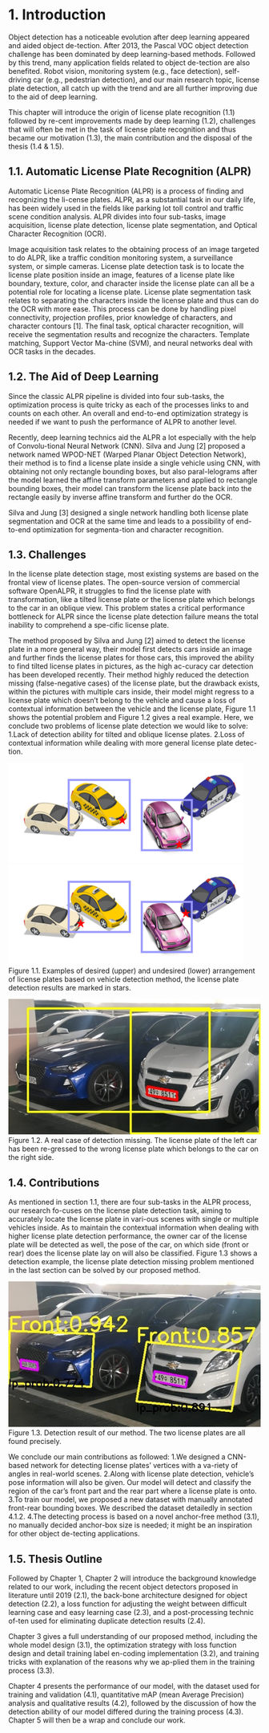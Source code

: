 # 1. Introduction
Object detection has a noticeable evolution after deep learning appeared and aided object de-tection. After 2013, the Pascal VOC object detection  challenge has been dominated by deep learning-based methods. Followed by this trend, many application fields related to object de-tection are also benefited. Robot vision, monitoring system (e.g., face detection), self-driving car (e.g., pedestrian detection), and our main research topic, license plate detection, all catch up with the trend and are all further improving due to the aid of deep learning.

This chapter will introduce the origin of license plate recognition (1.1) followed by re-cent improvements made by deep learning (1.2), challenges that will often be met in the task of license plate recognition and thus became our motivation (1.3), the main contribution and the disposal of the thesis (1.4 & 1.5).  

## 1.1.	Automatic License Plate Recognition (ALPR)
Automatic License Plate Recognition (ALPR) is a process of finding and recognizing the li-cense plates. ALPR, as a substantial task in our daily life, has been widely used in the fields like parking lot toll control and traffic scene condition analysis. ALPR divides into four sub-tasks, image acquisition, license plate detection, license plate segmentation, and Optical Character Recognition (OCR). 

Image acquisition task relates to the obtaining process of an image targeted to do ALPR, like a traffic condition monitoring system, a surveillance system, or simple cameras. License plate detection task is to locate the license plate position inside an image, features of a license plate like boundary, texture, color, and character inside the license plate can all be a potential role for locating a license plate. License plate segmentation task relates to separating the characters inside the license plate and thus can do the OCR with more ease. This process can be done by handling pixel connectivity, projection profiles, prior knowledge of characters, and character contours [1]. The final task, optical character recognition, will receive the segmentation results and recognize the characters. Template matching, Support Vector Ma-chine (SVM), and neural networks deal with OCR tasks in the decades.

## 1.2.	The Aid of Deep Learning
Since the classic ALPR pipeline is divided into four sub-tasks, the optimization process is quite tricky as each of the processes links to and counts on each other. An overall and end-to-end optimization strategy is needed if we want to push the performance of ALPR to another level. 

Recently, deep learning technics aid the ALPR a lot especially with the help of Convolu-tional Neural Network (CNN). Silva and Jung [2] proposed a network named WPOD-NET (Warped Planar Object Detection Network), their method is to find a license plate inside a single vehicle using CNN, with obtaining not only rectangle bounding boxes, but also paral-lelograms after the model learned the affine transform parameters and applied to rectangle bounding boxes, their model can transform the license plate back into the rectangle easily by inverse affine transform and further do the OCR. 

Silva and Jung [3] designed a single network handling both license plate segmentation and OCR at the same time and leads to a possibility of end-to-end optimization for segmenta-tion and character recognition.
 
## 1.3.	Challenges
In the license plate detection stage, most existing systems are based on the frontal view of license plates. The open-source version of commercial software OpenALPR, it struggles to find the license plate with transformation, like a tilted license plate or the license plate which belongs to the car in an oblique view. This problem states a critical performance bottleneck for ALPR since the license plate detection failure means the total inability to comprehend a spe-cific license plate. 

The method proposed by Silva and Jung [2] aimed to detect the license plate in a more general way, their model first detects cars inside an image and further finds the license plates for those cars, this improved the ability to find tilted license plates in pictures, as the high ac-curacy car detection has been developed recently. Their method highly reduced the detection missing (false-negative cases) of the license plate, but the drawback exists, within the pictures with multiple cars inside, their model might regress to a license plate which doesn’t belong to the vehicle and cause a loss of contextual information between the vehicle and the license plate, Figure 1.1 shows the potential problem and Figure 1.2 gives a real example.
Here, we conclude two problems of license plate detection we would like to solve:
1.Lack of detection ability for tilted and oblique license plates.
2.Loss of contextual information while dealing with more general license plate detec-tion.

![Figure1.1-1](chapters/pics/Figure1.1-1.png)
![Figure1.1-2](chapters/pics/Figure1.1-2.png)
Figure 1.1. Examples of desired (upper) and undesired (lower) arrangement of license plates based on vehicle detection method, the license plate detection results are marked in stars.

![Figure1.2](chapters/pics/Figure1.2.jpg)
Figure 1.2. A real case of detection missing. The license plate of the left car has been re-gressed to the wrong license plate which belongs to the car on the right side.
 
## 1.4.	Contributions
As mentioned in section 1.1, there are four sub-tasks in the ALPR process, our research fo-cuses on the license plate detection task, aiming to accurately locate the license plate in vari-ous scenes with single or multiple vehicles inside. As to maintain the contextual information when dealing with higher license plate detection performance, the owner car of the license plate will be detected as well, the pose of the car, on which side (front or rear) does the license plate lay on will also be classified. Figure 1.3 shows a detection example, the license plate detection missing problem mentioned in the last section can be solved by our proposed method.

![Figure1.3](chapters/pics/Figure1.3.jpg)
Figure 1.3. Detection result of our method. The two license plates are all found precisely.

We conclude our main contributions as followed:
1.We designed a CNN-based network for detecting license plates’ vertices with a va-riety of angles in real-world scenes.
2.Along with license plate detection, vehicle’s pose information will also be given. Our model will detect and classify the region of the car’s front part and the rear part where a license plate is onto.
3.To train our model, we proposed a new dataset with manually annotated front-rear bounding boxes. We described the dataset detailedly in section 4.1.2.
4.The detecting process is based on a novel anchor-free method (3.1), no manually decided anchor-box size is needed; it might be an inspiration for other object de-tecting applications. 

## 1.5.	Thesis Outline
Followed by Chapter 1, Chapter 2 will introduce the background knowledge related to our work, including the recent object detectors proposed in literature until 2019 (2.1), the back-bone architecture designed for object detection (2.2), a loss function for adjusting the weight between difficult learning case and easy learning case (2.3), and a post-processing technic of-ten used for eliminating duplicate detection results (2.4).

Chapter 3 gives a full understanding of our proposed method, including the whole model design (3.1), the optimization strategy with loss function design and detail training label en-coding implementation (3.2), and training tricks with explanation of the reasons why we ap-plied them in the training process (3.3).

Chapter 4 presents the performance of our model, with the dataset used for training and validation (4.1), quantitative mAP (mean Average Precision) analysis and qualitative results (4.2), followed by the discussion of how the detection ability of our model differed during the training process (4.3). Chapter 5 will then be a wrap and conclude our work.
